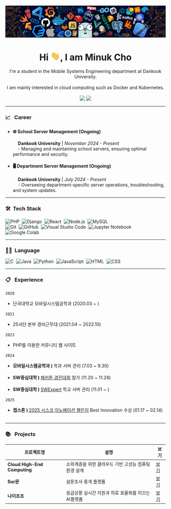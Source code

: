 <p align="center"><img src="https://raw.githubusercontent.com/KevinPatel04/KevinPatel04/master/header.png"></p>
<h1 align="center">Hi <img src="https://raw.githubusercontent.com/KevinPatel04/KevinPatel04/master/Hi.gif" width="30px">, I am Minuk Cho</h1>

<p align="center" width="150px">
  I'm a student in the Mobile Systems Engineering department at Dankook University.<br><br>
  I am mainly interested in cloud computing such as Docker and Kubernetes.<br><br>
  <img src="https://img.shields.io/badge/Docker-2496ED?style=for-the-badge&logo=docker&logoColor=white">
  <img src="https://img.shields.io/badge/Kubernetes-326CE5?style=for-the-badge&logo=kubernetes&logoColor=white">
</p>


---
### 📈 &nbsp; Career

- #### 🌐 School Server Management (Ongoing)  
  &nbsp;&nbsp;&nbsp;&nbsp;**Dankook University** | *November 2024 - Present*  
  &nbsp;&nbsp;&nbsp;&nbsp;- Managing and maintaining school servers, ensuring optimal performance and security.

- #### 🖥️ Department Server Management (Ongoing)  
  &nbsp;&nbsp;&nbsp;&nbsp;**Dankook University** | *July 2024 - Present*  
  &nbsp;&nbsp;&nbsp;&nbsp;- Overseeing department-specific server operations, troubleshooting, and system updates.


---
### 🛠 &nbsp;Tech Stack

![PHP](https://img.shields.io/badge/-PHP-05122A?style=flat&logo=php&logoColor=777BB4)&nbsp;
![Django](https://img.shields.io/badge/-Django-05122A?style=flat&logo=django&logoColor=092E20)&nbsp;
![React](https://img.shields.io/badge/-React-05122A?style=flat&logo=react&logoColor=61DAFB)&nbsp;
![Node.js](https://img.shields.io/badge/-Node.js-05122A?style=flat&logo=node.js&logoColor=339933)&nbsp;
![MySQL](https://img.shields.io/badge/-MySQL-05122A?style=flat&logo=mysql&logoColor=4479A1)&nbsp;
<br>
![Git](https://img.shields.io/badge/-Git-05122A?style=flat&logo=git)&nbsp;
![GitHub](https://img.shields.io/badge/-GitHub-05122A?style=flat&logo=github)&nbsp;
![Visual Studio Code](https://img.shields.io/badge/-Visual%20Studio%20Code-05122A?style=flat&logo=visual-studio-code&logoColor=007ACC)&nbsp;
![Jupyter Notebook](https://img.shields.io/badge/-Jupyter%20Notebook-05122A?style=flat&logo=jupyter&logoColor=F37626)&nbsp;
![Google Colab](https://img.shields.io/badge/-Google%20Colab-05122A?style=flat&logo=google-colab&logoColor=F9AB00)&nbsp;


---
### 👨‍💻 &nbsp;Language

![C](https://img.shields.io/badge/-C-05122A?style=flat&logo=C&logoColor=A8B9CC)&nbsp;
![Java](https://img.shields.io/badge/-Java-05122A?style=flat&logo=Java&logoColor=FFA518)&nbsp;
![Python](https://img.shields.io/badge/-Python-05122A?style=flat&logo=python)&nbsp;
![JavaScript](https://img.shields.io/badge/-JavaScript-05122A?style=flat&logo=javascript)&nbsp;
![HTML](https://img.shields.io/badge/-HTML-05122A?style=flat&logo=HTML5)&nbsp;
![CSS](https://img.shields.io/badge/-CSS-05122A?style=flat&logo=CSS3&logoColor=1572B6)&nbsp;


---
### 📋 &nbsp; Experience

`2020`
<ul>
  <li>단국대학교 모바일시스템공학과 (2020.03 ~ )</li>
</ul>

`2021`
<ul>
  <li>25사단 본부 경비근무대 (2021.04 ~ 2022.10)</li>
</ul>

`2023`
<ul>
  <li>PHP를 이용한 커뮤니티 웹 사이트</li>
</ul>

`2024`
<ul>
  <li><strong>모바일시스템공학과 ) </strong>학과 서버 관리 (7.03 ~ 9.30)</li><br>
  <li><strong>SW중심대학 ) </strong><a href="https://swcu.dankook.ac.kr/web/swcup/-12?p_p_id=Bbs_WAR_bbsportlet&p_p_lifecycle=0&p_p_state=normal&p_p_mode=view&p_p_col_id=column-2&p_p_col_count=1&_Bbs_WAR_bbsportlet_curPage=1&_Bbs_WAR_bbsportlet_action=view_message&_Bbs_WAR_bbsportlet_messageId=794802">해커톤 경진대회</a> 참가 (11.20 ~ 11.28)</li><br>
  <li><strong>SW중심대학 ) </strong><a href="https://swcu.dankook.ac.kr/web/swcup/-5?p_p_id=Bbs_WAR_bbsportlet&p_p_lifecycle=0&p_p_state=normal&p_p_mode=view&_Bbs_WAR_bbsportlet_action=view_message&_Bbs_WAR_bbsportlet_messageId=792994">SWExpert</a> 학교 서버 관리 (11.01 ~ )<br>
</ul>

`2025`
<ul>
  <li><strong>캡스톤 ) </strong><a href="https://www.cisco.com/c/m/ko_kr/innovation-challenge-2025.html#~%EC%88%98%EC%83%81%EC%9E%90%20%EC%95%84%EC%9D%B4%EB%94%94%EC%96%B4">2025 시스코 이노베이션 챌린지</a> Best Innovation 수상 (01.17 ~ 02.14)</li><br>
</ul>


---
### 📚 &nbsp; Projects
| 프로젝트명 | 설명 | 보기 |
|------------|------|--------|
| **Cloud High-End Computing** | 소외계층을 위한 클라우드 기반 고성능 컴퓨팅 환경 설계 | [보기](https://drive.google.com/file/d/1PcFbpMsb9M-gVB6770LbZzM34q0fqudV/view?usp=sharing) |
| **Sur문** | 설문조사 중개 플랫폼 | [보기](https://drive.google.com/file/d/1hU0vMIAFgJI8BTidjd3k-kN3ctFwR5df/view?usp=sharing) |
| **나이조조** | 응급상황 실시간 지원과 의료 효율화를 이끄는 AI플랫폼 | [보기](https://drive.google.com/file/d/1eQsvd_kFvS6v54gJZYXJSAZoGGlJIfl6/view?usp=sharing) |



<!--
**ADALIV/ADALIV** is a ✨ _special_ ✨ repository because its `README.md` (this file) appears on your GitHub profile.

Here are some ideas to get you started:

- 🔭 I’m currently working on ...
- 🌱 I’m currently learning ...
- 👯 I’m looking to collaborate on ...
- 🤔 I’m looking for help with ...
- 💬 Ask me about ...
- 📫 How to reach me: ...
- 😄 Pronouns: ...
- ⚡ Fun fact: ...
-->
